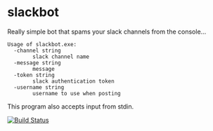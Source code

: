 # slackbot
Really simple bot that spams your slack channels from the console...

    Usage of slackbot.exe:
      -channel string
            slack channel name
      -message string
            message
      -token string
            slack authentication token
      -username string
            username to use when posting
This program also accepts input from stdin.

[![Build Status](https://travis-ci.org/Sajan/slackbot.svg)](https://travis-ci.org/Sajan/slackbot)
